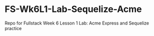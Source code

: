 # FS-Wk6L1-Lab-Sequelize-Acme
Repo for Fullstack Week 6 Lesson 1 Lab: Acme Express  and Sequelize practice
